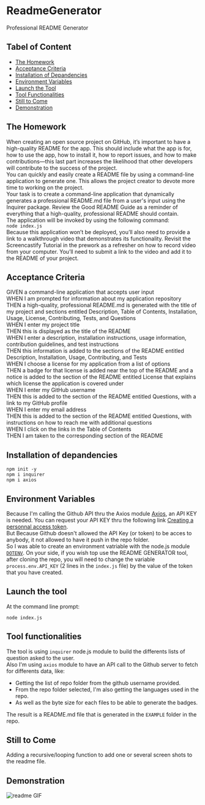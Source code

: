 # ReadmeGenerator
Professional README Generator

## Tabel of Content
- [The Homework](#the-homework)
- [Acceptance Criteria](#acceptance-criteria)
- [Installation of Depandencies](#installation-of-depandencies)
- [Environment Variables](#environment-variables)
- [Launch the Tool](#launch-the-tool)
- [Tool Functionalities](#tool-functionalities)
- [Still to Come](#still-to-come)
- [Demonstration](#demonstration)

## The Homework  
When creating an open source project on GitHub, it’s important to have a high-quality README for the app. This should include what the app is for, how to use the app, how to install it, how to report issues, and how to make contributions—this last part increases the likelihood that other developers will contribute to the success of the project.  
You can quickly and easily create a README file by using a command-line application to generate one. This allows the project creator to devote more time to working on the project.  
Your task is to create a command-line application that dynamically generates a professional README.md file from a user's input using the Inquirer package. Review the Good README Guide as a reminder of everything that a high-quality, professional README should contain.  
The application will be invoked by using the following command:  
```node index.js```  
Because this application won’t be deployed, you’ll also need to provide a link to a walkthrough video that demonstrates its functionality. Revisit the Screencastify Tutorial in the prework as a refresher on how to record video from your computer. You’ll need to submit a link to the video and add it to the README of your project.

## Acceptance Criteria
GIVEN a command-line application that accepts user input  
WHEN I am prompted for information about my application repository  
THEN a high-quality, professional README.md is generated with the title of my project and sections entitled Description, Table of Contents, Installation, Usage, License, Contributing, Tests, and Questions  
WHEN I enter my project title  
THEN this is displayed as the title of the README  
WHEN I enter a description, installation instructions, usage information, contribution guidelines, and test instructions  
THEN this information is added to the sections of the README entitled Description, Installation, Usage, Contributing, and Tests  
WHEN I choose a license for my application from a list of options  
THEN a badge for that license is added near the top of the README and a notice is added to the section of the README entitled License that explains which license the application is covered under  
WHEN I enter my GitHub username  
THEN this is added to the section of the README entitled Questions, with a link to my GitHub profile  
WHEN I enter my email address  
THEN this is added to the section of the README entitled Questions, with instructions on how to reach me with additional questions  
WHEN I click on the links in the Table of Contents  
THEN I am taken to the corresponding section of the README  

## Installation of depandencies

```
npm init -y
npm i inquirer
npm i axios
```

## Environment Variables
Because I'm calling the Github API thru the  Axios module [Axios](https://www.npmjs.com/package/axios), an API KEY is needed.
You can request your API KEY thru the following link [Creating a personnal access token](https://docs.github.com/en/github/authenticating-to-github/creating-a-personal-access-token).  
But Because Github doesn't allowed the API Key (or token) to be acces to anybody, it not allowed to have it push in the repo folder.  
So I was able to create an environment vatriable with the node.js module [`DOTENV`](https://www.npmjs.com/package/dotenv).
On your side, if you wish top use the README GENERATOR tool, after cloning the repo, you will need to change the variable `process.env.API_KEY` (2 lines in the `index.js` file) by the value of the token that you have created.

## Launch the tool
At the command line prompt:
```
node index.js
```

## Tool functionalities
The tool is using `inquirer` node.js module to build the differents lists of question asked to the user.  
Also I'm using `axios` module to have an API call to the Github server to fetch for differents data, like:
- Getting the list of repo folder from the github username provided.
- From the repo folder selected, I'm also getting the languages used in the repo.
- As well as the byte size for each files to be able to generate the badges.  

The result is a README.md file that is generated in the ```EXAMPLE``` folder in the repo.

## Still to Come
Adding a recursive/looping function to add one or several screen shots to the readme file.

## Demonstration
![readme GIF](./readmeGen.gif)